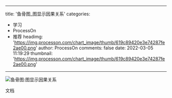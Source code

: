 
---
title: '鱼骨图_图显示因果关系'
categories: 
 - 学习
 - ProcessOn
 - 推荐
headimg: 'https://img.processon.com/chart_image/thumb/619c89420e3e74287fe2ae00.png'
author: ProcessOn
comments: false
date: 2022-03-05 11:19:29
thumbnail: 'https://img.processon.com/chart_image/thumb/619c89420e3e74287fe2ae00.png'
---

<div>   
<img class="thumb" alt="鱼骨图:图显示因果关系" src="https://img.processon.com/chart_image/thumb/619c89420e3e74287fe2ae00.png" referrerpolicy="no-referrer">
<p>文档</p>  
</div>
            
